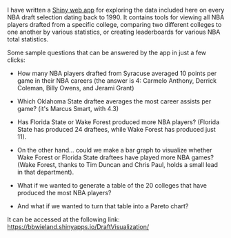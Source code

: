 I have written a [Shiny web app](https://bbwieland.shinyapps.io/DraftVisualization/) for exploring the data included here on every NBA draft selection dating back to 1990. It contains tools for viewing all NBA players drafted from a specific college, comparing two different colleges to one another by various statistics, or creating leaderboards for various NBA total statistics. 

Some sample questions that can be answered by the app in just a few clicks:

- How many NBA players drafted from Syracuse averaged 10 points per game in their NBA careers (the answer is 4: Carmelo Anthony, Derrick Coleman, Billy Owens, and Jerami Grant)

- Which Oklahoma State draftee averages the most career assists per game? (it's Marcus Smart, with 4.3)

- Has Florida State or Wake Forest produced more NBA players? (Florida State has produced 24 draftees, while Wake Forest has produced just 11).

- On the other hand... could we make a bar graph to visualize whether Wake Forest or Florida State draftees have played more NBA games? (Wake Forest, thanks to Tim Duncan and Chris Paul, holds a small lead in that department).

- What if we wanted to generate a table of the 20 colleges that have produced the most NBA players? 

- And what if we wanted to turn that table into a Pareto chart? 

It can be accessed at the following link: https://bbwieland.shinyapps.io/DraftVisualization/
